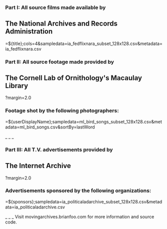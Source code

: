 ### Part I: All source films made available by
## The National Archives and Records Administration

=${title};cols=4&sampledata=ia_fedflixnara_subset_128x128.csv&metadata=ia_fedflixnara.csv

### Part II: All source footage made provided by
## The Cornell Lab of Ornithology's Macaulay Library

?margin=2.0
### Footage shot by the following photographers:

=${userDisplayName};sampledata=ml_bird_songs_subset_128x128.csv&metadata=ml_bird_songs.csv&sortBy=lastWord

_
_
_
### Part III: All T.V. advertisements provided by
## The Internet Archive

?margin=2.0
### Advertisements sponsored by the following organizations:

=${sponsors};sampledata=ia_politicaladarchive_subset_128x128.csv&metadata=ia_politicaladarchive.csv

_
_
_
Visit movingarchives.brianfoo.com for more information and source code.
